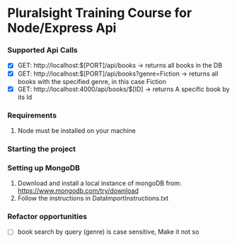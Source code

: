 # Pluralsight Training Course for Node/Express Api

### Supported Api Calls
- [x] GET: http://localhost:$[PORT]/api/books -> returns all books in the DB
- [x] GET: http://localhost:$[PORT]/api/books?genre=Fiction -> returns all books with the specified genre, in this case Fiction
- [x] GET: http://localhost:4000/api/books/$[ID] -> returns A specific book by its Id

### Requirements
1. Node must be installed on your machine

### Starting the project

### Setting up MongoDB
1. Download and install a local instance of mongoDB from: https://www.mongodb.com/try/download
2. Follow the instructions in DataImportInstructions.txt

### Refactor opportunities
- [ ] book search by query (genre) is case sensitive, Make it not so